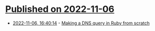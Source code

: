 # [Published on 2022-11-06](index.md)

* [2022-11-06, 16:40:14](https://news.ycombinator.com/item?id=33494386) - [Making a DNS query in Ruby from scratch](https://jvns.ca/blog/2022/11/06/making-a-dns-query-in-ruby-from-scratch/)
